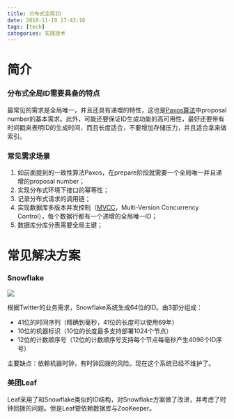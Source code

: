 ```yaml
---
title: 分布式全局ID
date: 2018-11-19 17:43:16
tags: [tech]
categories: 实践技术
---
```


# 简介

### 分布式全局ID需要具备的特点

最常见的需求是全局唯一，并且还具有递增的特性，这也是[Paxos算法](https://zh.wikipedia.org/wiki/Paxos算法)中proposal number的基本需求。此外，可能还要保证ID生成功能的高可用性，最好还要带有时间戳来表明ID的生成时间，而且长度适合，不要增加存储压力，并且适合拿来做索引。

<!-- more -->

### 常见需求场景

1. 如前面提到的一致性算法Paxos，在prepare阶段就需要一个全局唯一并且递增的proposal number；
2. 实现分布式环境下接口的幂等性；
3. 记录分布式请求的调用链；
4. 实现数据库多版本并发控制（[MVCC](https://en.wikipedia.org/wiki/Multiversion_concurrency_control)，Multi-Version Concurrency Control），每个数据行都有一个递增的全局唯一ID；
5. 数据库分库分表需要全局主键；

# 常见解决方案

### Snowflake

![](https://raw.githubusercontent.com/Shaneue/pictures/master/snowflake.jpg)

根据Twitter的业务需求，Snowflake系统生成64位的ID。由3部分组成：

- 41位的时间序列（精确到毫秒，41位的长度可以使用69年）
- 10位的机器标识（10位的长度最多支持部署1024个节点）
- 12位的计数顺序号（12位的计数顺序号支持每个节点每毫秒产生4096个ID序号）

主要缺点：依赖机器时钟，有时钟回拨的风险。现在这个系统已经不维护了。

### 美团Leaf

Leaf采用了和Snowflake类似的ID结构，对Snowflake方案做了改进，并考虑了时钟回拨的问题。但是Leaf要依赖数据库与ZooKeeper。
